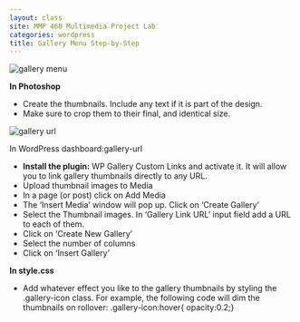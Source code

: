 ```yaml
---
layout: class
site: MMP 460 Multimedia Project Lab
categories: wordpress
title: Gallery Menu Step-by-Step
---
```


![gallery menu]({{site.url}}/mmp460/assets/gallery-menu.jpg)

**In Photoshop**

- Create the thumbnails. Include any text if it is part of the design.
- Make sure to crop them to their final, and identical size.

![gallery url]({{site.url}}/mmp460/assets/gallery-url.gif)

In WordPress dashboard:gallery-url

- **Install the plugin:** WP Gallery Custom Links and activate it. It will allow you to link gallery thumbnails directly to any URL.
- Upload thumbnail images to Media
- In a page (or post) click on Add Media
- The ‘Insert Media’ window will pop up. Click on ‘Create Gallery’
- Select the Thumbnail images. In ‘Gallery Link URL’ input field add a URL to each of them.
- Click on ‘Create New Gallery’
- Select the number of columns
- Click on ‘Insert Gallery’

**In style.css**

- Add whatever effect you like to the gallery thumbnails by styling the .gallery-icon class. For example, the following code will dim the thumbnails on rollover:
.gallery-icon:hover{ opacity:0.2;}
